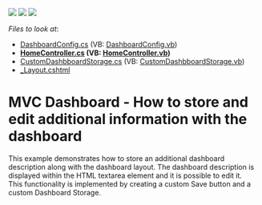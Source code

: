 <!-- default badges list -->
![](https://img.shields.io/endpoint?url=https://codecentral.devexpress.com/api/v1/VersionRange/128579393/17.1.6%2B)
[![](https://img.shields.io/badge/Open_in_DevExpress_Support_Center-FF7200?style=flat-square&logo=DevExpress&logoColor=white)](https://supportcenter.devexpress.com/ticket/details/T562011)
[![](https://img.shields.io/badge/📖_How_to_use_DevExpress_Examples-e9f6fc?style=flat-square)](https://docs.devexpress.com/GeneralInformation/403183)
<!-- default badges end -->
<!-- default file list -->
*Files to look at*:

* [DashboardConfig.cs](./CS/MVC_WebDashboard/App_Start/DashboardConfig.cs) (VB: [DashboardConfig.vb](./VB/MVC_WebDashboard/App_Start/DashboardConfig.vb))
* **[HomeController.cs](./CS/MVC_WebDashboard/Controllers/HomeController.cs) (VB: [HomeController.vb](./VB/MVC_WebDashboard/Controllers/HomeController.vb))**
* [CustomDashbboardStorage.cs](./CS/MVC_WebDashboard/Models/CustomDashbboardStorage.cs) (VB: [CustomDashbboardStorage.vb](./VB/MVC_WebDashboard/Models/CustomDashbboardStorage.vb))
* [_Layout.cshtml](./CS/MVC_WebDashboard/Views/Shared/_Layout.cshtml)
<!-- default file list end -->
# MVC Dashboard - How to store and edit additional information with the dashboard


<p>This example demonstrates how to store an additional dashboard description along with the dashboard layout. The dashboard description is displayed within the HTML textarea element and it is possible to edit it. This functionality is implemented by creating a custom Save button and a custom Dashboard Storage.</p>

<br/>


